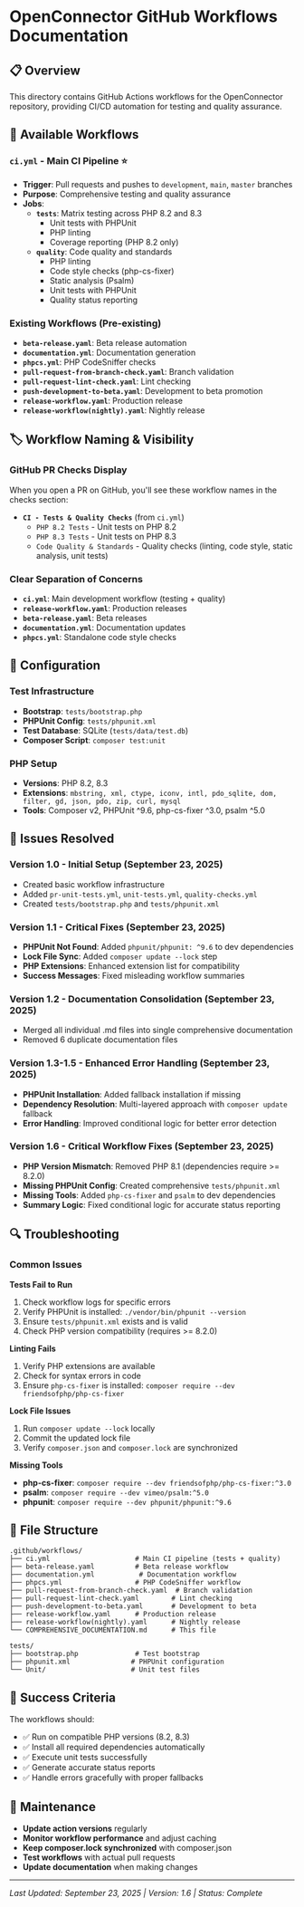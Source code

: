 # OpenConnector GitHub Workflows Documentation

## 📋 **Overview**

This directory contains GitHub Actions workflows for the OpenConnector repository, providing CI/CD automation for testing and quality assurance.

## 🚀 **Available Workflows**

### **`ci.yml`** - Main CI Pipeline ⭐
- **Trigger**: Pull requests and pushes to `development`, `main`, `master` branches
- **Purpose**: Comprehensive testing and quality assurance
- **Jobs**:
  - **`tests`**: Matrix testing across PHP 8.2 and 8.3
    - Unit tests with PHPUnit
    - PHP linting
    - Coverage reporting (PHP 8.2 only)
  - **`quality`**: Code quality and standards
    - PHP linting
    - Code style checks (php-cs-fixer)
    - Static analysis (Psalm)
    - Unit tests with PHPUnit
    - Quality status reporting

### **Existing Workflows** (Pre-existing)
- **`beta-release.yaml`**: Beta release automation
- **`documentation.yml`**: Documentation generation
- **`phpcs.yml`**: PHP CodeSniffer checks
- **`pull-request-from-branch-check.yaml`**: Branch validation
- **`pull-request-lint-check.yaml`**: Lint checking
- **`push-development-to-beta.yaml`**: Development to beta promotion
- **`release-workflow.yaml`**: Production release
- **`release-workflow(nightly).yaml`**: Nightly release

## 🏷️ **Workflow Naming & Visibility**

### **GitHub PR Checks Display**
When you open a PR on GitHub, you'll see these workflow names in the checks section:

- **`CI - Tests & Quality Checks`** (from `ci.yml`)
  - `PHP 8.2 Tests` - Unit tests on PHP 8.2
  - `PHP 8.3 Tests` - Unit tests on PHP 8.3  
  - `Code Quality & Standards` - Quality checks (linting, code style, static analysis, unit tests)

### **Clear Separation of Concerns**
- **`ci.yml`**: Main development workflow (testing + quality)
- **`release-workflow.yaml`**: Production releases
- **`beta-release.yaml`**: Beta releases
- **`documentation.yml`**: Documentation updates
- **`phpcs.yml`**: Standalone code style checks

## 🔧 **Configuration**

### **Test Infrastructure**
- **Bootstrap**: `tests/bootstrap.php`
- **PHPUnit Config**: `tests/phpunit.xml`
- **Test Database**: SQLite (`tests/data/test.db`)
- **Composer Script**: `composer test:unit`

### **PHP Setup**
- **Versions**: PHP 8.2, 8.3
- **Extensions**: `mbstring, xml, ctype, iconv, intl, pdo_sqlite, dom, filter, gd, json, pdo, zip, curl, mysql`
- **Tools**: Composer v2, PHPUnit ^9.6, php-cs-fixer ^3.0, psalm ^5.0

## 🚨 **Issues Resolved**

### **Version 1.0** - Initial Setup (September 23, 2025)
- Created basic workflow infrastructure
- Added `pr-unit-tests.yml`, `unit-tests.yml`, `quality-checks.yml`
- Created `tests/bootstrap.php` and `tests/phpunit.xml`

### **Version 1.1** - Critical Fixes (September 23, 2025)
- **PHPUnit Not Found**: Added `phpunit/phpunit: ^9.6` to dev dependencies
- **Lock File Sync**: Added `composer update --lock` step
- **PHP Extensions**: Enhanced extension list for compatibility
- **Success Messages**: Fixed misleading workflow summaries

### **Version 1.2** - Documentation Consolidation (September 23, 2025)
- Merged all individual .md files into single comprehensive documentation
- Removed 6 duplicate documentation files

### **Version 1.3-1.5** - Enhanced Error Handling (September 23, 2025)
- **PHPUnit Installation**: Added fallback installation if missing
- **Dependency Resolution**: Multi-layered approach with `composer update` fallback
- **Error Handling**: Improved conditional logic for better error detection

### **Version 1.6** - Critical Workflow Fixes (September 23, 2025)
- **PHP Version Mismatch**: Removed PHP 8.1 (dependencies require >= 8.2.0)
- **Missing PHPUnit Config**: Created comprehensive `tests/phpunit.xml`
- **Missing Tools**: Added `php-cs-fixer` and `psalm` to dev dependencies
- **Summary Logic**: Fixed conditional logic for accurate status reporting

## 🔍 **Troubleshooting**

### **Common Issues**

**Tests Fail to Run**
1. Check workflow logs for specific errors
2. Verify PHPUnit is installed: `./vendor/bin/phpunit --version`
3. Ensure `tests/phpunit.xml` exists and is valid
4. Check PHP version compatibility (requires >= 8.2.0)

**Linting Fails**
1. Verify PHP extensions are available
2. Check for syntax errors in code
3. Ensure `php-cs-fixer` is installed: `composer require --dev friendsofphp/php-cs-fixer`

**Lock File Issues**
1. Run `composer update --lock` locally
2. Commit the updated lock file
3. Verify `composer.json` and `composer.lock` are synchronized

**Missing Tools**
- **php-cs-fixer**: `composer require --dev friendsofphp/php-cs-fixer:^3.0`
- **psalm**: `composer require --dev vimeo/psalm:^5.0`
- **phpunit**: `composer require --dev phpunit/phpunit:^9.6`

## 📁 **File Structure**

```
.github/workflows/
├── ci.yml                     # Main CI pipeline (tests + quality)
├── beta-release.yaml          # Beta release workflow
├── documentation.yml           # Documentation workflow
├── phpcs.yml                  # PHP CodeSniffer workflow
├── pull-request-from-branch-check.yaml  # Branch validation
├── pull-request-lint-check.yaml        # Lint checking
├── push-development-to-beta.yaml       # Development to beta
├── release-workflow.yaml      # Production release
├── release-workflow(nightly).yaml      # Nightly release
└── COMPREHENSIVE_DOCUMENTATION.md      # This file

tests/
├── bootstrap.php              # Test bootstrap
├── phpunit.xml               # PHPUnit configuration
└── Unit/                     # Unit test files
```

## 🎯 **Success Criteria**

The workflows should:
- ✅ Run on compatible PHP versions (8.2, 8.3)
- ✅ Install all required dependencies automatically
- ✅ Execute unit tests successfully
- ✅ Generate accurate status reports
- ✅ Handle errors gracefully with proper fallbacks

## 🔄 **Maintenance**

- **Update action versions** regularly
- **Monitor workflow performance** and adjust caching
- **Keep composer.lock synchronized** with composer.json
- **Test workflows** with actual pull requests
- **Update documentation** when making changes

---

*Last Updated: September 23, 2025 | Version: 1.6 | Status: Complete*